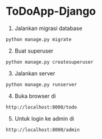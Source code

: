 # ToDoApp-Django

1. Jalankan migrasi database

```
python manage.py migrate
```

2. Buat superuser

```
python manage.py createsuperuser
```

3. Jalankan server

```
python manage.py runserver
```

4. Buka browser di

```
http://localhost:8000/todo
```

5. Untuk login ke admin di

```
http://localhost:8000/admin
```
